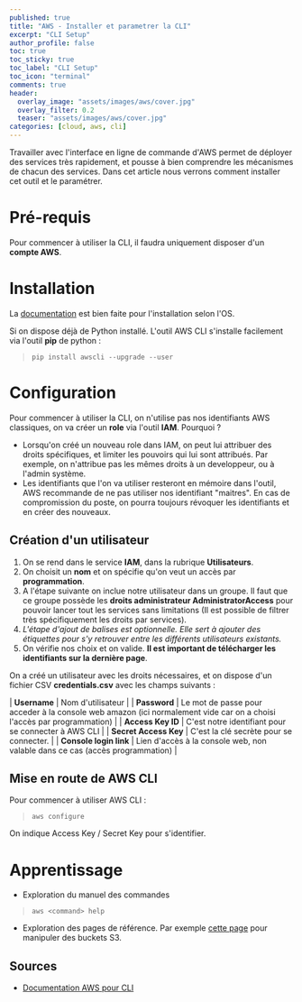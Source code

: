 ```yaml
---
published: true
title: "AWS - Installer et parametrer la CLI"
excerpt: "CLI Setup"
author_profile: false
toc: true
toc_sticky: true
toc_label: "CLI Setup"
toc_icon: "terminal"
comments: true
header:
  overlay_image: "assets/images/aws/cover.jpg"
  overlay_filter: 0.2
  teaser: "assets/images/aws/cover.jpg"
categories: [cloud, aws, cli]
---
```


Travailler avec l'interface en ligne de commande d'AWS permet de déployer des services très rapidement, et pousse à bien comprendre les mécanismes de chacun des services. Dans cet article nous verrons comment installer cet outil et le paramétrer.

# Pré-requis

Pour commencer à utiliser la CLI, il faudra uniquement disposer d'un **compte AWS**.

# Installation

La <a href="https://docs.aws.amazon.com/fr_fr/cli/latest/userguide/cli-chap-install.html" target="_blank">documentation</a> est bien faite pour l'installation selon l'OS.

Si on dispose déjà de Python installé. L'outil AWS CLI s'installe facilement via l'outil **pip** de python :

> `pip install awscli --upgrade --user`

# Configuration

Pour commencer à utiliser la CLI, on n'utilise pas nos identifiants AWS classiques, on va créer un **role** via l'outil **IAM**. Pourquoi ?
- Lorsqu'on créé un nouveau role dans IAM, on peut lui attribuer des droits spécifiques, et limiter les pouvoirs qui lui sont attribués. Par exemple, on n'attribue pas les mêmes droits à un developpeur, ou à l'admin système.
- Les identifiants que l'on va utiliser resteront en mémoire dans l'outil, AWS recommande de ne pas utiliser nos identifiant "maitres". En cas de compromission du poste, on pourra toujours révoquer les identifiants et en créer des nouveaux.

## Création d'un utilisateur

1. On se rend dans le service **IAM**, dans la rubrique **Utilisateurs**.
2. On choisit un **nom** et on spécifie qu'on veut un accès par **programmation**.
3. A l'étape suivante on inclue notre utilisateur dans un groupe. Il faut que ce groupe possède les **droits administrateur AdministratorAccess** pour pouvoir lancer tout les services sans limitations (Il est possible de filtrer très spécifiquement les droits par services).
4. *L'étape d'ajout de balises est optionnelle. Elle sert à ajouter des étiquettes pour s'y retrouver entre les différents utilisateurs existants.*
5. On vérifie nos choix et on valide. **Il est important de télécharger les identifiants sur la dernière page**.

On a créé un utilisateur avec les droits nécessaires, et on dispose d'un fichier CSV **credentials.csv** avec les champs suivants :

| **Username** | Nom d'utilisateur |
| **Password** | Le mot de passe pour acceder à la console web amazon (ici normalement vide car on a choisi l'accès par programmation) |
| **Access Key ID** | C'est notre identifiant pour se connecter à AWS CLI |
| **Secret Access Key** | C'est la clé secrète pour se connecter. |
| **Console login link** | Lien d'accès à la console web, non valable dans ce cas (accès programmation) |

## Mise en route de AWS CLI

Pour commencer à utiliser AWS CLI :

> `aws configure`

On indique Access Key / Secret Key pour s'identifier.

# Apprentissage

- Exploration du manuel des commandes

> `aws <command> help`

- Exploration des pages de référence. Par exemple <a href="https://docs.aws.amazon.com/cli/latest/reference/s3api/" target="_blank">cette page</a> pour manipuler des buckets S3.

## Sources

- <a href="https://docs.aws.amazon.com/cli/latest/index.html" target="_blank">Documentation AWS pour CLI</a>

